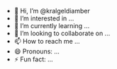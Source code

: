 - 👋 Hi, I’m @kralgeldiamber
- 👀 I’m interested in ...
- 🌱 I’m currently learning ...
- 💞️ I’m looking to collaborate on ...
- 📫 How to reach me ...
- 😄 Pronouns: ...
- ⚡ Fun fact: ...

<!---
kralgeldiamber/kralgeldiamber is a ✨ special ✨ repository because its `README.md` (this file) appears on your GitHub profile.
You can click the Preview link to take a look at your changes.
--->
